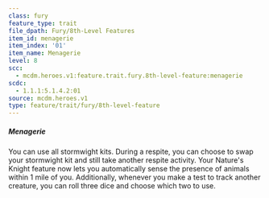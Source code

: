 ```yaml
---
class: fury
feature_type: trait
file_dpath: Fury/8th-Level Features
item_id: menagerie
item_index: '01'
item_name: Menagerie
level: 8
scc:
  - mcdm.heroes.v1:feature.trait.fury.8th-level-feature:menagerie
scdc:
  - 1.1.1:5.1.4.2:01
source: mcdm.heroes.v1
type: feature/trait/fury/8th-level-feature
---
```


##### Menagerie

You can use all stormwight kits. During a respite, you can choose to swap your stormwight kit and still take another respite activity. Your Nature's Knight feature now lets you automatically sense the presence of animals within 1 mile of you. Additionally, whenever you make a test to track another creature, you can roll three dice and choose which two to use.
